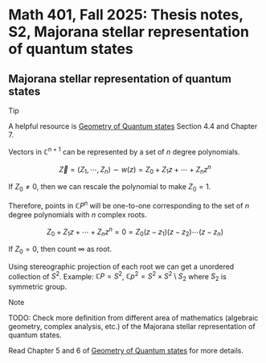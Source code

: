 # Math 401, Fall 2025: Thesis notes, S2, Majorana stellar representation of quantum states

## Majorana stellar representation of quantum states

> [!TIP]
>
> A helpful resource is [Geometry of Quantum states](https://www.cambridge.org/core/books/geometry-of-quantum-states/46B62FE3F9DA6E0B4EDDAE653F61ED8C) Section 4.4 and Chapter 7.

Vectors in $\mathbb{C}^{n+1}$ can be represented by a set of $n$ degree polynomials.

$$
\vec{Z}=(Z_1,\cdots,Z_n)\sim w(z)=Z_0+Z_1z+\cdots+Z_nz^n
$$

If $Z_0\neq 0$, then we can rescale the polynomial to make $Z_0=1$.

Therefore, points in $\mathbb{C}P^{n}$ will be one-to-one corresponding to the set of $n$ degree polynomials with $n$ complex roots.

$$
Z_0+Z_1z+\cdots+Z_nz^n=0=Z_0(z-z_1)(z-z_2)\cdots(z-z_n)
$$

If $Z_0=0$, then count $\infty$ as root.

Using stereographic projection of each root we can get a unordered collection of $S^2$. Example: $\mathbb{C}P=S^2$, $\mathbb{C}p^2=S^2\times S^2\setminus S_2$ where $S_2$ is symmetric group.

> [!NOTE]
>
> TODO: Check more definition from different area of mathematics (algebraic geometry, complex analysis, etc.) of the Majorana stellar representation of quantum states.
>
> Read Chapter 5 and 6 of [Geometry of Quantum states](https://www.cambridge.org/core/books/geometry-of-quantum-states/46B62FE3F9DA6E0B4EDDAE653F61ED8C) for more details.